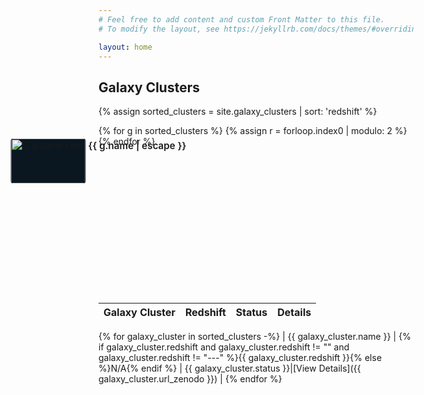 ```yaml
---
# Feel free to add content and custom Front Matter to this file.
# To modify the layout, see https://jekyllrb.com/docs/themes/#overriding-theme-defaults

layout: home
---
```


## Galaxy Clusters

{% assign sorted_clusters = site.galaxy_clusters | sort: 'redshift' %}

<!-- Timeline + always-visible snippets -->
<style>
  .timeline-wrapper {
    display:block;
    margin-bottom:1.5rem;
    position:relative; /* for overlay canvas / absolutely positioned snippets */
  }

  .timeline-column {
    width:100%;
    background:transparent;
    padding:0.5rem;
    box-sizing:border-box;
    position:relative;
    padding-top: 40px; /* shift the entire figure (canvas, overlay, snippets) down by 40px */
    padding-bottom: 100px; /* shift the entire figure (canvas, overlay, snippets) down by 40px */
}
  .timeline-column canvas.chart-canvas {
    width:100%;
    height:120px; /* short horizontal band */
    display:block;
  }

  /* overlay canvas spans the whole wrapper and is used to draw connector lines */
  .timeline-overlay {
    position:absolute;
    left:0;
    top:0;
    width:100%;
    height:100%;
    pointer-events:none;
    z-index:2; /* below snippets so snippets and links are interactive */
  }

  /* snippets overlay: absolute container used to place snippets above/below the arrow */
  .snippets-overlay {
    position:absolute;
    left:0;
    top:0;
    width:100%;
    height:100%;
    pointer-events:none; /* allow individual snippet pointer-events */
    z-index:3;
  }

  .cluster-snippet {
    position:absolute;
    transform: translateX(-50%);
    display:flex;
    gap:0.25rem;
    /* we'll stack name and image vertically; alignment depends on .top/.bottom */
    padding:0.25rem;
    background:rgba(255,255,255,0.02);
    border-radius:6px;
    transition: transform 160ms ease, box-shadow 160ms ease;
    pointer-events:auto; /* allow clicks on links/images */
    white-space:nowrap;
  }

  .cluster-snippet a {
    display:inline-block;
    text-decoration:none;
    color:inherit;
    text-align:center;
  }

  .cluster-snippet img {
    display:block;
    width:120px;
    height:72px;
    object-fit:cover;
    border-radius:4px;
    background:#0b1720;
  }

  /* For top snippets: name should appear above the image.
     For bottom snippets: name should appear below the image.
     Use column-reverse for top so the DOM order (img, name) results in name on top. */
  .cluster-snippet.top {
    flex-direction: column-reverse;
    align-items: center;
    transform-origin: center bottom;
  }
  .cluster-snippet.bottom {
    flex-direction: column;
    align-items: center;
    transform-origin: center top;
  }

  .cluster-snippet .name {
    font-weight:600;
    font-size:0.95rem;
    color:inherit;
    margin:0.25rem 0 0 0;
    line-height:1;
  }

  /* when highlighted, keep transform behavior but ensure stacked layout remains centered */
  .cluster-snippet.highlight {
    transform: translateX(-50%) scale(1.06);
    box-shadow: 0 8px 20px rgba(0,0,0,0.45);
    z-index:5;
  }

  @media (max-width:920px){
    .timeline-column canvas.chart-canvas { height:160px; }
    .cluster-snippet img { width:90px; height:56px; }
  }
</style>

<div class="timeline-wrapper" id="timelineWrapper">
  <div class="timeline-column">
    <canvas id="redshiftTimeline" class="chart-canvas" aria-label="Galaxy cluster redshift timeline" role="img"></canvas>
    <canvas id="timelineOverlay" class="timeline-overlay" aria-hidden="true"></canvas>
    <!-- snippets live inside wrapper so they can be positioned around the arrow -->
    <div class="snippets-overlay" id="snippetsOverlay">
      {% for g in sorted_clusters %}
      {% assign r = forloop.index0 | modulo: 2 %}
      <div class="cluster-snippet {% if r == 0 %}top{% else %}bottom{% endif %}" data-index="{{ forloop.index0 }}">
        <a class="thumb-link" href="{{ g.url_zenodo | default: g.url | relative_url }}" target="_blank" rel="noopener">
          <img src="{{ g.image | default: g.jwst_image | default: g.thumbnail | default: '/assets/images/placeholder.png' | relative_url }}" alt="{{ g.name | escape }}"/>
        </a>
        <a class="name" href="{{ g.url_zenodo | default: g.url | relative_url }}" target="_blank" rel="noopener">{{ g.name | escape }}</a>
      </div>
      {% endfor %}
    </div>
  </div>
</div>

<!-- Data object for JS -->
<script>
  const clusters = [
{% for g in sorted_clusters %}
    {
      name: "{{ g.name | escape }}",
      redshift: "{{ g.redshift | default: '' }}",
      status: "{{ g.status | escape }}",
      image: "{{ g.image | default: g.jwst_image | default: g.thumbnail | default: '/assets/images/placeholder.png' | relative_url }}",
      zenodo: "{{ g.url_zenodo | default: '' }}",
      permalink: "{{ g.url | absolute_url }}",
      index: {{ forloop.index0 }}
    }{% unless forloop.last %},{% endunless %}
{% endfor %}
  ];
</script>

<script src="https://cdn.jsdelivr.net/npm/chart.js"></script>

<script>
  (function(){
    const wrapper = document.getElementById('timelineWrapper');
    const chartCanvas = document.getElementById('redshiftTimeline');
    const overlay = document.getElementById('timelineOverlay');
    const snippetsOverlay = document.getElementById('snippetsOverlay');

    // prepare data points
    const points = clusters.map(c => {
      const z = parseFloat(String(c.redshift).replace(',', '.'));
      return { x: isFinite(z) ? z : null, y: 0, index: c.index, label: c.name, image: c.image, zenodo: c.zenodo, permalink: c.permalink, rawRedshift: c.redshift };
    });
    const plottable = points.filter(p => p.x !== null);

    // axis bounds
    const zs = plottable.map(p => p.x);
    let minZ = 0, maxZ = 1;
    if (zs.length) {
      const zmin = Math.min(...zs);
      const zmax = Math.max(...zs);
      if (Math.abs(zmax - zmin) < 1e-6) {
        minZ = Math.max(0, zmin - 0.5);
        maxZ = zmax + 0.5;
      } else {
        const pad = (zmax - zmin) * 0.08;
        minZ = Math.max(0, zmin - pad);
        maxZ = zmax + pad;
      }
    }

    chartCanvas.style.height = '120px';
    chartCanvas.height = 120;

    const ctx = chartCanvas.getContext('2d');

    const dataset = {
      label: 'Galaxy clusters (redshift)',
      data: plottable.map(p => ({ x: p.x, y: 0, index: p.index, label: p.label, image: p.image, permalink: p.permalink, rawRedshift: p.rawRedshift })),
      backgroundColor: 'black',
      borderColor: 'black',
      pointRadius: 6,
      pointHoverRadius: 10,
    };

    // arrow plugin (thin shaft)
    const arrowPlugin = {
      id: 'horizontalArrow',
      beforeDatasetsDraw(chart, args, options) {
        const {ctx, chartArea: ca} = chart;
        if (!ca) return;
        ctx.save();
        const shaftHeight = options.shaftHeight || 4;
        const headWidth = options.headWidth || 18;
        const headHeight = options.headHeight || 18;
        const y = Math.round((ca.top + ca.bottom) / 2);
        ctx.fillStyle = options.color || 'black';
        const shaftLeft = ca.left + headWidth;
        const shaftRight = ca.right;
        const shaftTop = y - shaftHeight/2;
        ctx.fillRect(shaftLeft, shaftTop, shaftRight - shaftLeft, shaftHeight);
        ctx.beginPath();
        ctx.moveTo(ca.left, y);
        ctx.lineTo(shaftLeft, y - headHeight/2);
        ctx.lineTo(shaftLeft, y + headHeight/2);
        ctx.closePath();
        ctx.fill();
        ctx.restore();
      }
    };

    const chart = new Chart(ctx, {
      type: 'scatter',
      data: { datasets: [ dataset ] },
      options: {
        responsive: true,
        maintainAspectRatio: false,
        interaction: { mode: 'nearest', intersect: true },
        scales: {
          x: { type: 'linear', position: 'bottom', title: { display: true, text: 'Redshift (z)' }, min: minZ, max: maxZ, grid: { display: false }, ticks: { color: '#000' } },
          y: { display: false, min: -1, max: 1 }
        },
        plugins: { legend: { display: false }, tooltip: { enabled: false }, horizontalArrow: { color: 'black', shaftHeight: 4, headWidth: 18, headHeight: 18 } },
        onHover(evt, elements) {
          document.querySelectorAll('.cluster-snippet.highlight').forEach(el => el.classList.remove('highlight'));
          if (elements && elements.length) {
            const el = elements[0];
            const p = chart.data.datasets[el.datasetIndex].data[el.index];
            const snippet = document.querySelector(`.cluster-snippet[data-index="${p.index}"]`);
            if (snippet) snippet.classList.add('highlight');
          }
        },
        onClick(evt, elements) {
          if (elements && elements.length) {
            const el = elements[0];
            const p = chart.data.datasets[el.datasetIndex].data[el.index];
            const url = p.zenodo || p.permalink || '#';
            window.open(url, '_blank', 'noopener');
          }
        }
      },
      plugins: [ arrowPlugin ]
    });

    // position snippets around the chart and draw connectors
    function positionSnippetsAndDraw() {
      const ctx2 = overlay.getContext('2d');
      overlay.width = wrapper.clientWidth;
      overlay.height = wrapper.clientHeight;
      overlay.style.width = overlay.width + 'px';
      overlay.style.height = overlay.height + 'px';
      ctx2.clearRect(0, 0, overlay.width, overlay.height);

      const wrapperRect = wrapper.getBoundingClientRect();
      const chartRect = chartCanvas.getBoundingClientRect();

      // ensure chart elements positions are available
      chart.update();

      // helper: get pixel X inside wrapper for a redshift value; clamp to chart area
      function xForValue(val) {
        try {
          if (val === null) return Math.min(chartRect.right - wrapperRect.left - 20, chartRect.right - wrapperRect.left - 20);
          const px = chart.scales.x.getPixelForValue(val); // pixel relative to canvas
          return (chartRect.left - wrapperRect.left) + px;
        } catch (e) {
          return Math.min(chartRect.right - wrapperRect.left - 20, chartRect.right - wrapperRect.left - 20);
        }
      }

      // position each snippet element
      const snippetEls = snippetsOverlay.querySelectorAll('.cluster-snippet');
      // collect initial positions then resolve horizontal collisions so images don't overlap
      const topGroup = [];
      const bottomGroup = [];
      snippetEls.forEach(el => {
        const idx = Number(el.getAttribute('data-index'));
        const cluster = clusters[idx];
        // compute x pixel for cluster (use redshift if available)
        const z = parseFloat(String(cluster.redshift).replace(',', '.'));
        const hasZ = isFinite(z);
        let px = hasZ ? xForValue(z) : (chartRect.right - wrapperRect.left - 20);
        // clamp within wrapper
        px = Math.max(8, Math.min(px, wrapper.clientWidth - 8));
        // temporary set left to measure width
        el.style.left = px + 'px';
        const snippetRect = el.getBoundingClientRect();
        const sideTop = (idx % 2 === 0) || el.classList.contains('top');
        const topValue = sideTop
          ? (chartRect.top - wrapperRect.top) - snippetRect.height - 8
          : (chartRect.bottom - wrapperRect.top) + 8;
        el.style.top = Math.max(-10, Math.min(topValue, wrapper.clientHeight - 6)) + 'px';
        // store for collision resolution
        const item = { el, left: px, width: snippetRect.width, idx, sideTop };
        if (sideTop) topGroup.push(item); else bottomGroup.push(item);
      });

      // simple collision resolver: push overlapping items to the right, then back-adjust if hitting bounds
      function resolveCollisions(group) {
        if (!group.length) return;
        const spacing = 8;
        // sort by proposed left
        group.sort((a,b) => a.left - b.left);
        // forward pass: ensure each starts after prev
        for (let i = 1; i < group.length; i++) {
          const prev = group[i-1];
          const cur = group[i];
          const minLeft = prev.left + prev.width + spacing;
          if (cur.left < minLeft) cur.left = minLeft;
        }
        // backward pass: if last overflows, pull previous leftwards
        const maxRight = wrapper.clientWidth - 8;
        if (group[group.length-1].left + group[group.length-1].width > maxRight) {
          group[group.length-1].left = Math.min(group[group.length-1].left, maxRight - group[group.length-1].width);
          for (let i = group.length - 2; i >= 0; i--) {
            const next = group[i+1];
            const cur = group[i];
            const desiredRight = next.left - spacing;
            if (cur.left + cur.width > desiredRight) {
              cur.left = Math.max(8, desiredRight - cur.width);
            }
          }
        }
        // apply final positions to elements
        group.forEach(item => {
          item.el.style.left = Math.max(8, Math.min(item.left, wrapper.clientWidth - item.width - 8)) + 'px';
        });
      }

      resolveCollisions(topGroup);
      resolveCollisions(bottomGroup);

      // draw connectors from plotted points to snippet centers
      ctx2.lineWidth = 1.25;
      ctx2.strokeStyle = 'rgba(0,0,0,0.95)';
      ctx2.fillStyle = 'rgba(0,0,0,0.95)';

      // use dataset points to draw connectors
      const ds = chart.data.datasets[0];
      ds.data.forEach(d => {
        // get dataset element (rendered point) for matching index
        const meta = chart.getDatasetMeta(0);
        const pIndex = meta.data.findIndex(el => el && el.$context && el.$context.raw && el.$context.raw.index === d.index);
        if (pIndex === -1) return;
        const elPoint = meta.data[pIndex];
        if (!elPoint) return;
        const pointX = (chartRect.left - wrapperRect.left) + elPoint.x;
        const pointY = (chartRect.top - wrapperRect.top) + elPoint.y;

        const snippetEl = snippetsOverlay.querySelector(`.cluster-snippet[data-index="${d.index}"]`);
        if (!snippetEl) return;
        const snippetRect = snippetEl.getBoundingClientRect();
        const toX = snippetRect.left - wrapperRect.left + snippetRect.width / 2;
        const toY = snippetRect.top - wrapperRect.top + snippetRect.height / 2;

        ctx2.beginPath();
        ctx2.moveTo(pointX, pointY);
        const midX = (pointX + toX) / 2;
        ctx2.bezierCurveTo(midX, pointY, midX, toY, toX, toY);
        ctx2.stroke();

        ctx2.beginPath();
        ctx2.arc(toX, toY, 3, 0, Math.PI * 2);
        ctx2.fill();
      });

      // redraw points on overlay so they appear above connectors/arrow
      ctx2.save();
      ctx2.fillStyle = 'black';
      ctx2.strokeStyle = 'white';
      ctx2.lineWidth = 1.5;
      const meta = chart.getDatasetMeta(0);
      meta.data.forEach(ptEl => {
        if (!ptEl) return;
        const px = (chartRect.left - wrapperRect.left) + ptEl.x;
        const py = (chartRect.top - wrapperRect.top) + ptEl.y;
        const r = 6;
        ctx2.beginPath();
        ctx2.arc(px, py, r, 0, Math.PI * 2);
        ctx2.fill();
        ctx2.stroke();
      });
      ctx2.restore();
    }

    // clear highlight when not hovering chart area
    chartCanvas.addEventListener('mouseleave', () => {
      document.querySelectorAll('.cluster-snippet.highlight').forEach(el => el.classList.remove('highlight'));
    });

    // update layout on resize/scroll and after images load
    function resizeHandler() {
      overlay.width = wrapper.clientWidth;
      overlay.height = wrapper.clientHeight;
      chart.resize();
      setTimeout(positionSnippetsAndDraw, 60);
    }
    window.addEventListener('resize', resizeHandler);
    window.addEventListener('scroll', positionSnippetsAndDraw, true);

    // wait for images to settle then position
    const imgs = snippetsOverlay.querySelectorAll('img');
    let toLoad = imgs.length;
    if (toLoad === 0) setTimeout(positionSnippetsAndDraw, 80);
    else {
      imgs.forEach(img => {
        if (img.complete) { toLoad--; }
        else {
          img.addEventListener('load', () => { toLoad--; if (toLoad<=0) positionSnippetsAndDraw(); });
          img.addEventListener('error', () => { toLoad--; if (toLoad<=0) positionSnippetsAndDraw(); });
        }
      });
      if (toLoad<=0) setTimeout(positionSnippetsAndDraw, 80);
    }

    // initial draw
    setTimeout(positionSnippetsAndDraw, 120);
  })();
</script>

| Galaxy Cluster | Redshift | Status | Details | 
|---------------|----------|---------|---------|
{% for galaxy_cluster in sorted_clusters -%}
| {{ galaxy_cluster.name }} | {% if galaxy_cluster.redshift and galaxy_cluster.redshift != "" and galaxy_cluster.redshift != "---" %}{{ galaxy_cluster.redshift }}{% else %}N/A{% endif %} | {{ galaxy_cluster.status }}|[View Details]({{ galaxy_cluster.url_zenodo }}) | 
{% endfor %}